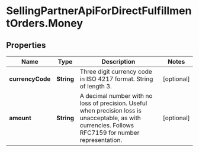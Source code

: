 # SellingPartnerApiForDirectFulfillmentOrders.Money

## Properties

Name | Type | Description | Notes
------------ | ------------- | ------------- | -------------
**currencyCode** | **String** | Three digit currency code in ISO 4217 format. String of length 3. | [optional] 
**amount** | **String** | A decimal number with no loss of precision. Useful when precision loss is unacceptable, as with currencies. Follows RFC7159 for number representation. | [optional] 


